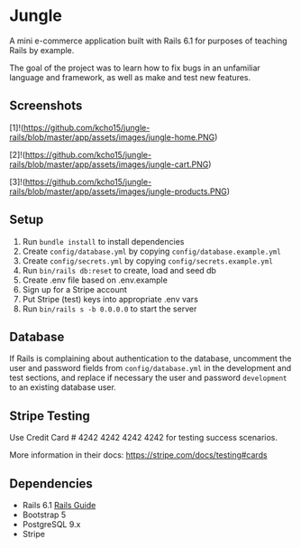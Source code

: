 # Jungle

A mini e-commerce application built with Rails 6.1 for purposes of teaching Rails by example. 

The goal of the project was to learn how to fix bugs in an unfamiliar language and framework, as well as make and test new features. 

## Screenshots

[1]!(https://github.com/kcho15/jungle-rails/blob/master/app/assets/images/jungle-home.PNG)

[2]!(https://github.com/kcho15/jungle-rails/blob/master/app/assets/images/jungle-cart.PNG)

[3]!(https://github.com/kcho15/jungle-rails/blob/master/app/assets/images/jungle-products.PNG)

## Setup

1. Run `bundle install` to install dependencies
2. Create `config/database.yml` by copying `config/database.example.yml`
3. Create `config/secrets.yml` by copying `config/secrets.example.yml`
4. Run `bin/rails db:reset` to create, load and seed db
5. Create .env file based on .env.example
6. Sign up for a Stripe account
7. Put Stripe (test) keys into appropriate .env vars
8. Run `bin/rails s -b 0.0.0.0` to start the server

## Database

If Rails is complaining about authentication to the database, uncomment the user and password fields from `config/database.yml` in the development and test sections, and replace if necessary the user and password `development` to an existing database user.

## Stripe Testing

Use Credit Card # 4242 4242 4242 4242 for testing success scenarios.

More information in their docs: <https://stripe.com/docs/testing#cards>

## Dependencies

- Rails 6.1 [Rails Guide](http://guides.rubyonrails.org/v6.1/)
- Bootstrap 5
- PostgreSQL 9.x
- Stripe
